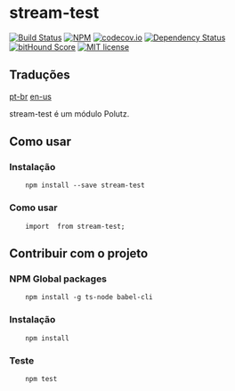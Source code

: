 # stream-test

[![Build Status](https://travis-ci.org/angeloocana/stream-test.svg)](https://travis-ci.org/angeloocana/stream-test)
[![NPM](https://img.shields.io/npm/v/stream-test.svg)](https://www.npmjs.com/package/stream-test)
[![codecov.io](http://codecov.io/github/angeloocana/stream-test/coverage.svg)](http://codecov.io/github/angeloocana/stream-test)
[![Dependency Status](https://gemnasium.com/angeloocana/stream-test.svg)](https://gemnasium.com/angeloocana/stream-test)
[![bitHound Score](https://www.bithound.io/github/gotwarlost/istanbul/badges/score.svg)](https://www.bithound.io/github/angeloocana/stream-test)
[![MIT license](http://img.shields.io/badge/license-MIT-brightgreen.svg)](http://opensource.org/licenses/MIT)

## Traduções
[pt-br](https://github.com/angeloocana/stream-test/blob/master/README.pt-br.md)
[en-us](https://github.com/angeloocana/stream-test/blob/master/README.md)

stream-test é um módulo Polutz.


## Como usar

### Instalação
```
    npm install --save stream-test
```

### Como usar
```
    import  from stream-test;

```


## Contribuir com o projeto

### NPM Global packages
```
    npm install -g ts-node babel-cli
```

### Instalação
```
    npm install   
```

### Teste
```
    npm test
```

